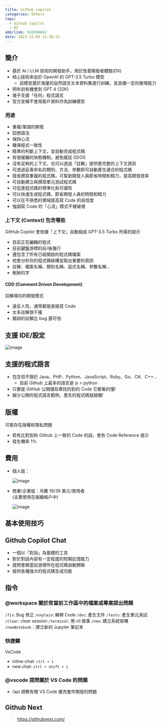 ```yaml
---
title: Github copilot
categories: Others
tags:
  - Github Copilot
  - AI
abbrlink: 582090662
date: 2023-12-03 12:30:23
---
```


## 簡介

- 基於 AI / LLM 技術的開發助手，用於改善開發者體驗(DX)
- 核心技術來自於 OpenAI 的 GPT-3.5 Turbo 模型
  - 該模型基於海量的自然語言文本資料集進行訓練，並具備一定的推理能力
- 明年初有機會到 GPT 4 (32K)
- 幾乎支援「任何」程式語言
- 官方宣稱不會用客戶資料作為訓練模型
<!-- more -->

### 用途

- 重複/單調的開發
- 回想語法
- 保持心流
- 確保程式一致性
- 精準的判斷上下文，並自動完成程式碼
- 有很複雜的快取機制，避免瘋狂 DDOS
- 沒有足夠的上下文，也可以透過「註解」提供更完整的上下文資訊
- 可透過妥善命名的類別、方法、參數即可自動產生適合的程式碼
- 擅長撰寫重複的程式碼，可幫助開發人員節省時間和精力，提高開發效率
- 可自動建立與撰寫單元測試程式碼
- 可促進程式碼的標準化和可讀性
- 可以快速生成程式碼，節省開發人員的時間和精力
- 可以在不熟悉的領域提高寫 Code 的自信度
- 強調寫 Code 的「心流」模式不被破壞

### 上下文 (Context) 包含哪些

GitHub Copilot 會依據「上下文」自動組成 GPT-3.5 Turbo 所需的提示

- 目前正在編輯的程式
- 目前鍵盤游標的前/後幾行
- 還包含了所有已經開啟的程式碼檔案
- 他會分析你的程式碼結構並取出重要的資訊
- 註解、檔案名稱、類別名稱、函式名稱、參數名稱...
- 刪掉的字

#### CDD (Comment Driven Development)

註解導向的開發模式

- 違反人性，通常都是直接寫 Code
- 太多註解很干擾
- 錯誤的註解比 bug 還可怕

## 支援 IDE/設定

![image](https://hackmd.io/_uploads/Skl4AsLUa.png)

## 支援的程式語言

- 包含但不限於 Java、PHP、Python、JavaScript、Ruby、Go、C#、C++...
  - 目前 Github 上最多的語言是 js > python
- 只要是 GitHub 公開儲存庫找的到的 Code 它都看的懂!
- 越少公開的程式語言範例，產生的程式碼就越爛!

## 版權

可能存在版權和隱私問題

- 若有比對到和 Github 上一致的 Code 的話，會有 Code Reference 提示
- 發生機率 1%

## 費用

- 個人版：

  ![image](https://hackmd.io/_uploads/Hk9MMT8UT.png)

- 商業/企業版：月繳 $19/$39 美元/使用者  
  (主要使用在組織帳戶中)

  ![image](https://hackmd.io/_uploads/HydJfaLLp.png)

## 基本使用技巧

## Github Copilot Chat

- 一個以「對話」為基礎的工具
- 對於對話內容有一定程度的短期記憶能力
- 提問會跟當前游標所在程式碼自動關聯  
- 提供各種強大的程式碼生成功能

## 指令  

### @workspace 關於您當前工作區中的檔案或專案提出問題

`/fix`: Bug 修正
`/explain`: 解釋 Code
`/doc`: 產生文件
`/tests`: 產生單元測試
`/clear`: clear session
`/terminal`: 用 cli 做事
`/new`: 建立系統架構
`/newNotebook`：建立新的 Jupyter 筆記本  

### 快捷鍵

VsCode

- inline-chat: `ctrl + i`
- new chat: `ctrl + shift + i`

### @vscode 提問關於 VS Code 的問題  

- /api 請教有關 VS Code 擴充套件開發的問題

## Github Next

> <https://githubnext.com/>
